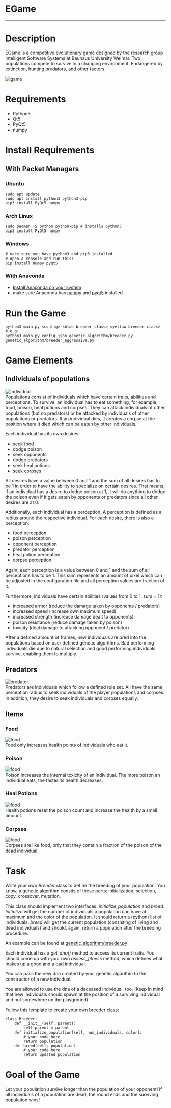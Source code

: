 # EGame
---
# Description
EGame is a competitive evolutionary game designed by the research group Intelligent Software Systems at Bauhaus University Weimar.
Two populations compete to survive in a changing environment.
Endangered by extinction, hunting predators, and other factors.

![game](./documentation/game.png)

# Requirements
- Python3
- Qt5
- PyQt5
- numpy

# Install Requirements
## With Packet Managers
### Ubuntu
```
sudo apt update
sudo apt install python3 python3-pip
pip3 install PyQt5 numpy
```

### Arch Linux
```
sudo pacman -S python python-pip # installs python3
pip3 install PyQt5 numpy
```

### Windows
```
# make sure you have python3 and pip3 installed
# open a console and run this:
pip install numpy pyqt5
```

### With Anaconda
- [Install Anaconda on your system](https://www.anaconda.com/download)
- make sure Anaconda has [numpy](https://anaconda.org/conda-forge/numpy) and [pyqt5](https://anaconda.org/dsdale24/pyqt5) installed

# Run the Game

```
python3 main.py <config> <blue breeder class> <yellow breeder class>
# e.g:
python3 main.py config.json genetic_algorithm/breeder.py genetic_algorithm/breeder_aggressive.py
```

# Game Elements

## Individuals of populations
![individual](./documentation/individual.png)<br>
Populations consist of individuals which have certain traits, abilities and perceptions.
To survive, an individual has to eat something; for example, food, poison, heal potions and corpses.
They can attack individuals of other populations (but no predators) or be attacked by individuals of other populations or predators.
If an individual dies, it creates a corpse at the position where it died which can be eaten by other individuals.

Each individual has its own desires:
- seek food
- dodge poison
- seek opponents
- dodge predators
- seek heal potions
- seek corpses

All desires have a value between 0 and 1 and the sum of all desires has to be 1 in order to have the ability to specialize on certain desires.
That means, if an individual has a desire to dodge poison at 1, it will do anything to dodge the poison even if it gets eaten by opponents or predators since all other desires are at 0.

Additionally, each individual has a perception.
A perception is defined as a radius around the respective individual.
For each desire, there is also a perception:
- food perception
- poison perception
- opponent perception
- predator perception
- heal potion perception
- corpse perception

Again, each perception is a value between 0 and 1 and the sum of all perceptions has to be 1.
This sum represents an amount of pixel which can be adjusted in the configuration file and all perception values are fraction of it.

Furthermore, individuals have certain abilities (values from 0 to 1, sum = 1):
- increased armor (reduce the damage taken by opponents / predators)
- increased speed (increase own maximum speed)
- increased strength (increase damage dealt to opponents)
- poison resistance (reduce damage taken by poison)
- toxicity (deal damage to attacking opponent / predator)


After a defined amount of frames, new individuals are bred into the populations based on user defined genetic algorithms.
Bad performing individuals die due to natural selection and good performing individuals survive, enabling them to multiply.

## Predators
![predator](./documentation/predator.png)<br>
Predators are individuals which follow a defined rule set.
All have the same perception radius to seek individuals of the player populations and corpses.
In addition, they desire to seek individuals and corpses equally.

## Items
### Food
![food](./img/food4_scaled20.png)<br>
Food only increases health points of individuals who eat it.

### Poison
![food](./img/mushroom_kenny.png)<br>
Poison increases the internal toxicity of an individual.
The more poison an individual eats, the faster its health decreases.

### Heal Potions
![food](./img/hp_potion_shadow_scaled20.png)<br>
Health potions reset the poison count and increase the health by a small amount.

### Corpses
![food](./img/meat.png)<br>
Corpses are like food, only that they contain a fraction of the poison of the dead individual.

# Task
Write your own *Breeder* class to define the breeding of your population.
You know, a genetic algorithm consits of these parts: initialization, selection, copy, crossover, mutation.


This class should implement two interfaces: *initialize_population* and *breed*.
*Initialize* will get the number of individuals a population can have at maximum and the color of the population.
It should return a (python) list of individuals.
*breed* will get the current population (consisting of living and dead individuals) and should, again, return a population after the breeding procedure.

An example can be found at [genetic_algorithm/breeder.py](./genetic_algorithm/breeder.py)


Each individual has a *get_dna()* method to access its current traits.
You should come up with your own *assess_fitness* method, which defines what makes up a good and a bad individual.

You can pass the new dna created by your genetic algorithm to the constructor of a new individual.


You are allowed to use the dna of a deceased individual, too.
(Keep in mind that new individuals should spawn at the position of a surviving individual and not somewhere on the playground)

Follow this template to create your own breeder class:
```
class Breeder:
	def __init__(self, parent):
		self.parent = parent
	def initialize_population(self, num_individuals, color):
		# your code here
		return population
	def breed(self, population):
		# your code here
		return updated_population
```


# Goal of the Game
Let your population survive longer than the population of your opponent!
If all individuals of a population are dead, the round ends and the surviving population wins!
